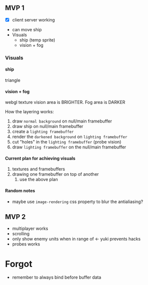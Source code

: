 ## MVP 1

-   [x] client server working
-   can move ship
-   Visuals
    -   ship (temp sprite)
    -   vision + fog

### Visuals

#### ship

triangle

#### vision + fog

webgl
texture
vision area is BRIGHTER. Fog area is DARKER

How the layering works:

1. draw `normal background` on null/main framebuffer
2. draw ship on null/main framebuffer
3. create a `lighting framebuffer`
4. render the `darkened background` on `lighting framebuffer`
5. cut "holes" in the `lighting framebuffer` (probe vision)
6. draw `lighting framebuffer` on the null/main framebuffer

#### Current plan for achieving visuals

1. textures and framebuffers
2. drawing one framebuffer on top of another
    1. use the above plan

#### Random notes

-   maybe use `image-rendering` css property to blur the antialiasing?

## MVP 2

-   multiplayer works
-   scrolling
-   only show enemy units when in range of <- yuki prevents hacks
-   probes works

# Forgot

-   remember to always bind before buffer data
